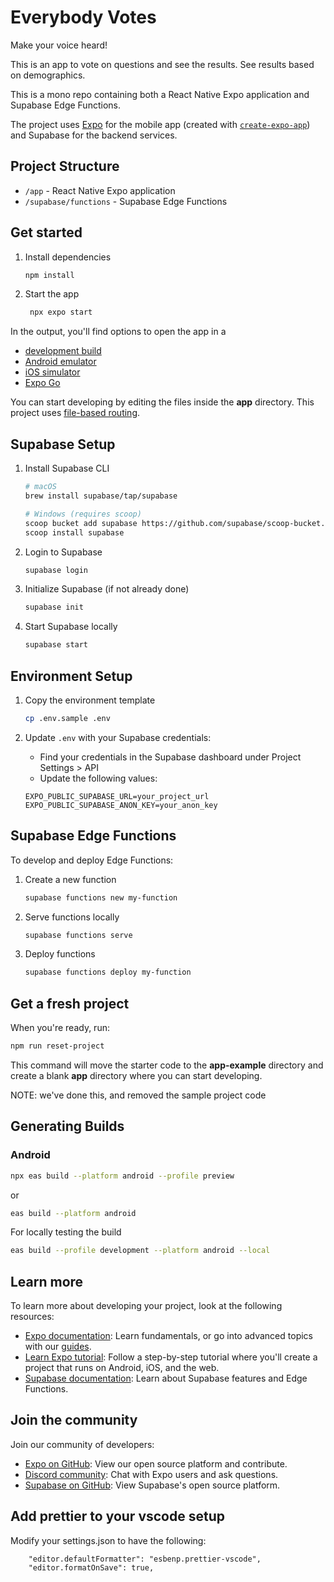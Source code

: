 # Everybody Votes

Make your voice heard!

This is an app to vote on questions and see the results. See results based on demographics.

This is a mono repo containing both a React Native Expo application and Supabase Edge Functions.

The project uses [Expo](https://expo.dev) for the mobile app (created with [`create-expo-app`](https://www.npmjs.com/package/create-expo-app)) and Supabase for the backend services.

## Project Structure

- `/app` - React Native Expo application
- `/supabase/functions` - Supabase Edge Functions

## Get started

1. Install dependencies

   ```bash
   npm install
   ```

2. Start the app

   ```bash
    npx expo start
   ```

In the output, you'll find options to open the app in a

- [development build](https://docs.expo.dev/develop/development-builds/introduction/)
- [Android emulator](https://docs.expo.dev/workflow/android-studio-emulator/)
- [iOS simulator](https://docs.expo.dev/workflow/ios-simulator/)
- [Expo Go](https://expo.dev/go)

You can start developing by editing the files inside the **app** directory. This project uses [file-based routing](https://docs.expo.dev/router/introduction).

## Supabase Setup

1. Install Supabase CLI

   ```bash
   # macOS
   brew install supabase/tap/supabase

   # Windows (requires scoop)
   scoop bucket add supabase https://github.com/supabase/scoop-bucket.git
   scoop install supabase
   ```

2. Login to Supabase

   ```bash
   supabase login
   ```

3. Initialize Supabase (if not already done)

   ```bash
   supabase init
   ```

4. Start Supabase locally
   ```bash
   supabase start
   ```

## Environment Setup

1. Copy the environment template

   ```bash
   cp .env.sample .env
   ```

2. Update `.env` with your Supabase credentials:
   - Find your credentials in the Supabase dashboard under Project Settings > API
   - Update the following values:
   ```
   EXPO_PUBLIC_SUPABASE_URL=your_project_url
   EXPO_PUBLIC_SUPABASE_ANON_KEY=your_anon_key
   ```

## Supabase Edge Functions

To develop and deploy Edge Functions:

1. Create a new function

   ```bash
   supabase functions new my-function
   ```

2. Serve functions locally

   ```bash
   supabase functions serve
   ```

3. Deploy functions
   ```bash
   supabase functions deploy my-function
   ```

## Get a fresh project

When you're ready, run:

```bash
npm run reset-project
```

This command will move the starter code to the **app-example** directory and create a blank **app** directory where you can start developing.

NOTE: we've done this, and removed the sample project code

## Generating Builds

### Android

```bash
npx eas build --platform android --profile preview
```

or

```bash
eas build --platform android
```

For locally testing the build

```bash
eas build --profile development --platform android --local
```

## Learn more

To learn more about developing your project, look at the following resources:

- [Expo documentation](https://docs.expo.dev/): Learn fundamentals, or go into advanced topics with our [guides](https://docs.expo.dev/guides).
- [Learn Expo tutorial](https://docs.expo.dev/tutorial/introduction/): Follow a step-by-step tutorial where you'll create a project that runs on Android, iOS, and the web.
- [Supabase documentation](https://supabase.com/docs): Learn about Supabase features and Edge Functions.

## Join the community

Join our community of developers:

- [Expo on GitHub](https://github.com/expo/expo): View our open source platform and contribute.
- [Discord community](https://chat.expo.dev): Chat with Expo users and ask questions.
- [Supabase on GitHub](https://github.com/supabase/supabase): View Supabase's open source platform.

## Add prettier to your vscode setup

Modify your settings.json to have the following:

```
    "editor.defaultFormatter": "esbenp.prettier-vscode",
    "editor.formatOnSave": true,
```
